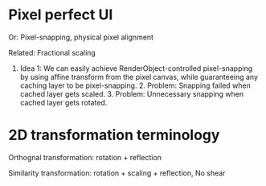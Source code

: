 # Pixel perfect UI
Or: Pixel-snapping, physical pixel alignment

Related: Fractional scaling

1. Idea 1: We can easily achieve RenderObject-controlled pixel-snapping by using affine transform from the pixel canvas, while guaranteeing any caching layer to be pixel-snapping.
    2. Problem: Snapping failed when cached layer gets scaled.
    3. Problem: Unnecessary snapping when cached layer gets rotated.




# 2D transformation terminology

Orthognal transformation: rotation + reflection

Similarity transformation: rotation + scaling + reflection,  No shear